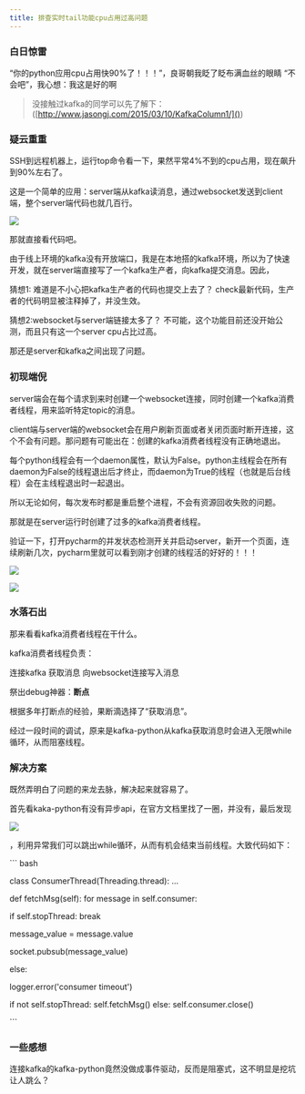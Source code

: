 ```yaml
---
title: 排查实时tail功能cpu占用过高问题
---
```


### 白日惊雷
“你的python应用cpu占用快90%了！！！”，良哥朝我眨了眨布满血丝的眼睛
“不会吧”，我心想：我这是好的啊

> 没接触过kafka的同学可以先了解下：([http://www.jasongj.com/2015/03/10/KafkaColumn1/]())

### 疑云重重
SSH到远程机器上，运行top命令看一下，果然平常4%不到的cpu占用，现在飙升到90%左右了。

这是一个简单的应用：server端从kafka读消息，通过websocket发送到client端，整个server端代码也就几百行。

 ![][image-1]

那就直接看代码吧。

由于线上环境的kafka没有开放端口，我是在本地搭的kafka环境，所以为了快速开发，就在server端直接写了一个kafka生产者，向kafka提交消息。因此，

猜想1: 难道是不小心把kafka生产者的代码也提交上去了？
check最新代码，生产者的代码明显被注释掉了，并没生效。

猜想2:websocket与server端链接太多了？
不可能，这个功能目前还没开始公测，而且只有这一个server cpu占比过高。

那还是server和kafka之间出现了问题。

### 初现端倪

server端会在每个请求到来时创建一个websocket连接，同时创建一个kafka消费者线程，用来监听特定topic的消息。

client端与server端的websocket会在用户刷新页面或者关闭页面时断开连接，这个不会有问题。那问题有可能出在：创建的kafka消费者线程没有正确地退出。

每个python线程会有一个daemon属性，默认为False。python主线程会在所有daemon为False的线程退出后才终止，而daemon为True的线程（也就是后台线程）会在主线程退出时一起退出。

所以无论如何，每次发布时都是重启整个进程，不会有资源回收失败的问题。

那就是在server运行时创建了过多的kafka消费者线程。

验证一下，打开pycharm的并发状态检测开关并启动server，新开一个页面，连续刷新几次，pycharm里就可以看到刚才创建的线程活的好好的！！！


 ![][image-2]


 ![][image-3]



### 水落石出

那来看看kafka消费者线程在干什么。

kafka消费者线程负责：

连接kafka
获取消息
向websocket连接写入消息

祭出debug神器：**断点**

根据多年打断点的经验，果断滴选择了“获取消息”。

经过一段时间的调试，原来是kafka-python从kafka获取消息时会进入无限while循环，从而阻塞线程。

### 解决方案

既然弄明白了问题的来龙去脉，解决起来就容易了。

首先看kaka-python有没有异步api，在官方文档里找了一圈，并没有，最后发现

  ![][image-4]

，利用异常我们可以跳出while循环，从而有机会结束当前线程。大致代码如下：

\`\`\` bash

class ConsumerThread(Threading.thread):
...

def fetchMsg(self):
for message in self.consumer:

if self.stopThread:
break

message_value = message.value

socket.pubsub(message_value)

else:

logger.error('consumer timeout')

if not self.stopThread:
self.fetchMsg()
else:
self.consumer.close()  
  
\`\`\`


### 一些感想
连接kafka的kafka-python竟然没做成事件驱动，反而是阻塞式，这不明显是挖坑让人跳么？









[image-1]:	http://thumbnail0.baidupcs.com/thumbnail/41068cd358a4c1e54fccccc0c8a21f7a?fid=2131476654-250528-859482810738643&time=1461927600&rt=sh&sign=FDTAER-DCb740ccc5511e5e8fedcff06b081203-w6bIrlSrrhUo91Kz/TJ9PCJOZow=&expires=8h&chkv=0&chkbd=0&chkpc=&dp-logid=2778970785619369205&dp-callid=0&size=c710_u400&quality=100
[image-2]:	http://thumbnail0.baidupcs.com/thumbnail/5b6e68007fd95f5665165cc17c376994?fid=2131476654-250528-451475596297432&time=1461927600&rt=sh&sign=FDTAER-DCb740ccc5511e5e8fedcff06b081203-2ZhV9Lc80SiGzN8rCoiRw9/b93k=&expires=8h&chkv=0&chkbd=0&chkpc=&dp-logid=2778988517329714021&dp-callid=0&size=c710_u400&quality=100
[image-3]:	http://img4.imgtn.bdimg.com/it/u=157241173,3207275343&fm=21&gp=0.jpg
[image-4]:	http://thumbnail0.baidupcs.com/thumbnail/f5b97157ebc4afe2558679b624053633?fid=2131476654-250528-1095680773004622&time=1461927600&rt=sh&sign=FDTAER-DCb740ccc5511e5e8fedcff06b081203-EK6Wms6ddskmVZifO0UJSHTA2+A=&expires=8h&chkv=0&chkbd=0&chkpc=&dp-logid=2779005777808797132&dp-callid=0&size=c710_u400&quality=100